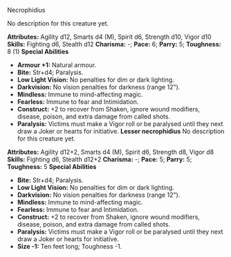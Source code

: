 Necrophidius

No description for this creature yet.

**Attributes:** Agility d12, Smarts d4 (M), Spirit d6, Strength d10,
Vigor d10
**Skills:** Fighting d6, Stealth d12
**Charisma:** -; **Pace:** 6; **Parry:** 5; **Toughness:** 8 (1)
**Special Abilities**
- **Armour +1:** Natural armour.
- **Bite:** Str+d4; Paralysis.
- **Low Light Vision:** No penalties for dim or dark lighting.
- **Darkvision:** No vision penalties for darkness (range 12").
- **Mindless:** Immune to mind-affecting magic.
- **Fearless:** Immune to fear and Intimidation.
- **Construct:** +2 to recover from Shaken, ignore wound modifiers,
disease, poison, and extra damage from called shots.
- **Paralysis:** Victims must make a Vigor roll or be paralysed until
they next draw a Joker or hearts for initiative.
**Lesser necrophidius**
No description for this creature yet.

**Attributes:** Agility d12+2, Smarts d4 (M), Spirit d6, Strength d8,
Vigor d8
**Skills:** Fighting d6, Stealth d12+2
**Charisma:** -; **Pace:** 5; **Parry:** 5; **Toughness:** 5
**Special Abilities**
- **Bite:** Str+d4; Paralysis.
- **Low Light Vision:** No penalties for dim or dark lighting.
- **Darkvision:** No vision penalties for darkness (range 12").
- **Mindless:** Immune to mind-affecting magic.
- **Fearless:** Immune to fear and Intimidation.
- **Construct:** +2 to recover from Shaken, ignore wound modifiers,
disease, poison, and extra damage from called shots.
- **Paralysis:** Victims must make a Vigor roll or be paralysed until
they next draw a Joker or hearts for initiative.
- **Size -1:** Ten feet long; Toughness -1.


